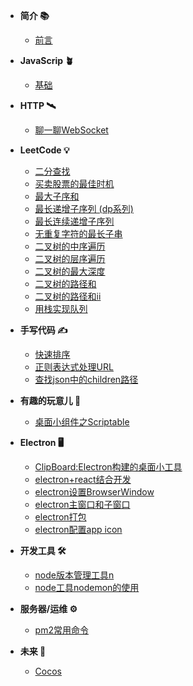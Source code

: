 - **简介 📚**
  - [前言](README.md)
- **JavaScrip 🪴**
  - [基础](javaScript/index.md)
- **HTTP 🛰**
  - [聊一聊WebSocket](http/WebSocket.md)
-  **LeetCode 💡**
   -  [二分查找](leetcode/binary-search.md)
   - [买卖股票的最佳时机](leetcode/stock.md)
   - [最大子序和](leetCode/maximum-subarray.md)
   - [最长递增子序列 (dp系列)](leetCode/longest-increasing-subsequence.md)
   - [最长连续递增子序列](leetCode/最长连续递增序列.md)
   - [无重复字符的最长子串](leetCode/longest-substring-without-repeating-characters.md)
   - [二叉树的中序遍历](leetcode/binary-tree-inorder-traversal.md)
   - [二叉树的层序遍历](leetcode/binary-tree-level-order-traversal.md)
   - [二叉树的最大深度](leetCode/maximum-depth.md)
   - [二叉树的路径和](leetCode/path-sum.md)
   - [二叉树的路径和ii](leetCode/path-sum.md)
   - [用栈实现队列](leetCode/stack-queue.md)
- **手写代码 ✍️**
  - [快速排序](write/quickSort.md)
  - [正则表达式处理URL](write/url.md)
  - [查找json中的children路径](write/json-children.md)
  
-  **有趣的玩意儿 🥳**
   - [桌面小组件之Scriptable](interesting/scriptable.md)
-  **Electron 🖥**
   - [ClipBoard:Electron构建的桌面小工具](electron/app.md)
   - [electron+react结合开发](electron/rlectron_react.md)
   - [electron设置BrowserWindow](electron/browserWindow.md)
   - [electron主窗口和子窗口](electron/mainLogic.md)
   - [electron打包](electron/package.md)
   - [electron配置app icon](electron/icon.md)
-  **开发工具 🛠**
   - [node版本管理工具n](devTool/n.md)
   - [node工具nodemon的使用](devTool/nodemon.md)
- **服务器/运维 ⚙️**
  - [pm2常用命令](server/pm2.md)
- **未来 🔮**
  - [Cocos](future/Cocos.md)
  


